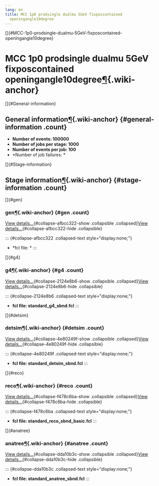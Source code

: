 ```yaml
---
lang: en
title: MCC 1p0 prodsingle dualmu 5GeV fixposcontained
  openingangle10degree
---
```


[]{#MCC-1p0-prodsingle-dualmu-5GeV-fixposcontained-openingangle10degree}

MCC 1p0 prodsingle dualmu 5GeV fixposcontained openingangle10degree[¶](#MCC-1p0-prodsingle-dualmu-5GeV-fixposcontained-openingangle10degree){.wiki-anchor}
==========================================================================================================================================================

[]{#General-information}

General information[¶](#General-information){.wiki-anchor} {#general-information .count}
----------------------------------------------------------

-   **Number of events: 100000**
-   **Number of jobs per stage: 1000**
-   **Number of events per job: 100**
-   \*Number of job failures: \*

[]{#Stage-information}

Stage information[¶](#Stage-information){.wiki-anchor} {#stage-information .count}
------------------------------------------------------

[]{#gen}

### gen[¶](#gen){.wiki-anchor} {#gen .count}

[View details\...](#){#collapse-afbcc322-show .collapsible
.collapsed}[View details\...](#){#collapse-afbcc322-hide .collapsible}

::: {#collapse-afbcc322 .collapsed-text style="display:none;"}
-   \*fcl file: \*
:::

[]{#g4}

### g4[¶](#g4){.wiki-anchor} {#g4 .count}

[View details\...](#){#collapse-2124e8b6-show .collapsible
.collapsed}[View details\...](#){#collapse-2124e8b6-hide .collapsible}

::: {#collapse-2124e8b6 .collapsed-text style="display:none;"}
-   **fcl file: standard\_g4\_sbnd.fcl**
:::

[]{#detsim}

### detsim[¶](#detsim){.wiki-anchor} {#detsim .count}

[View details\...](#){#collapse-4e80249f-show .collapsible
.collapsed}[View details\...](#){#collapse-4e80249f-hide .collapsible}

::: {#collapse-4e80249f .collapsed-text style="display:none;"}
-   **fcl file: standard\_detsim\_sbnd.fcl**
:::

[]{#reco}

### reco[¶](#reco){.wiki-anchor} {#reco .count}

[View details\...](#){#collapse-f478c6ba-show .collapsible
.collapsed}[View details\...](#){#collapse-f478c6ba-hide .collapsible}

::: {#collapse-f478c6ba .collapsed-text style="display:none;"}
-   **fcl file: standard\_reco\_sbnd\_basic.fcl**
:::

[]{#anatree}

### anatree[¶](#anatree){.wiki-anchor} {#anatree .count}

[View details\...](#){#collapse-dda10b3c-show .collapsible
.collapsed}[View details\...](#){#collapse-dda10b3c-hide .collapsible}

::: {#collapse-dda10b3c .collapsed-text style="display:none;"}
-   **fcl file: standard\_anatree\_sbnd.fcl**
:::
